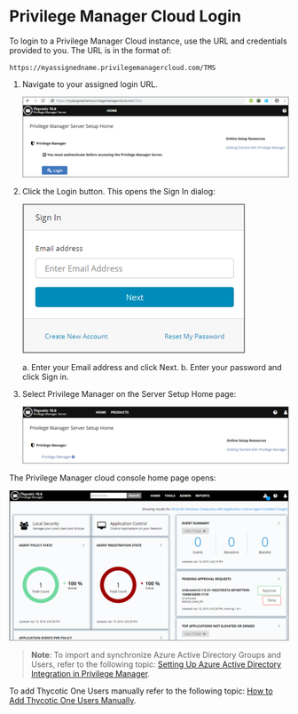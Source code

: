 [title]: # (Cloud Login)
[tags]: # (cloud instance)
[priority]: # (3)
# Privilege Manager Cloud Login

To login to a Privilege Manager Cloud instance, use the URL and credentials provided to you. The URL is in the format of:

```url
https://myassignedname.privilegemanagercloud.com/TMS
```

1. Navigate to your assigned login URL.

   ![Privilege Manager Login page](images/cloud/login.png)

1. Click the Login button. This opens the Sign In dialog:

   ![Privilege Manager user credentials](images/cloud/t1_email_login.png)

   a. Enter your Email address and click Next.
   b. Enter your password and click Sign in.

1. Select Privilege Manager on the Server Setup Home page:

   ![Server Setup Home page](images/cloud/pm_server_setup_home.png)

The Privilege Manager cloud console home page opens:

   ![Privilege Manager home page](images/cloud/pm_cloud_home.png)

> **Note**: To import and synchronize Azure Active Directory Groups and Users, refer to the following topic: [Setting Up Azure Active Directory Integration in Privilege Manager](../../integration/active-directory/set-up-privilege-manager-azure-ad-integration.md).

To add Thycotic One Users manually refer to the following topic: [How to Add Thycotic One Users Manually](../../ui/config/users/index.md).
